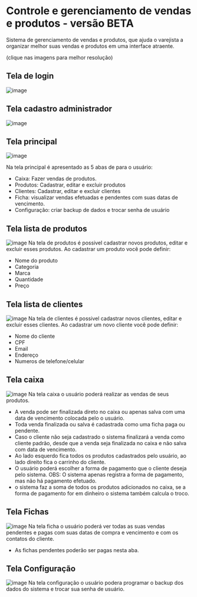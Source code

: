 # Controle e gerenciamento de vendas e produtos - versão BETA

<p>Sistema de gerenciamento de vendas e produtos, que ajuda o varejista a organizar melhor suas vendas e produtos em uma interface atraente.</p>
<p>(clique nas imagens para melhor resolução)</p>

## Tela de login
![image](https://user-images.githubusercontent.com/54003486/88189085-08a79e80-cc0f-11ea-8b8a-d14db6ececa0.png)

## Tela cadastro administrador
![image](https://user-images.githubusercontent.com/54003486/88189449-7358da00-cc0f-11ea-8b71-6ce7ad309aee.png)

## Tela principal
![image](https://user-images.githubusercontent.com/54003486/88203844-cedf9380-cc20-11ea-9974-cf32e83a9359.png)

Na tela principal é apresentado as 5 abas de para o usuário:
- Caixa: Fazer vendas de produtos.
- Produtos: Cadastrar, editar e excluir produtos
- Clientes: Cadastrar, editar e excluir clientes
- Ficha: visualizar vendas efetuadas e pendentes com suas datas de vencimento.
- Configuração: criar backup de dados e trocar senha de usuário 

## Tela lista de produtos
![image](https://user-images.githubusercontent.com/54003486/88204816-39dd9a00-cc22-11ea-9382-0753b7ead77d.png)
Na tela de produtos é possivel cadastrar novos produtos, editar e excluir esses produtos. Ao cadastrar um produto você pode definir:
- Nome do produto
- Categoria
- Marca
- Quantidade
- Preço

## Tela lista de clientes
![image](https://user-images.githubusercontent.com/54003486/88205661-81b0f100-cc23-11ea-9bdc-5556c7c33e6e.png)
Na tela de clientes é possivel cadastrar novos clientes, editar e excluir esses clientes. Ao cadastrar um novo cliente você pode definir:
- Nome do cliente
- CPF
- Email
- Endereço
- Numeros de telefone/celular

## Tela caixa
![image](https://user-images.githubusercontent.com/54003486/88207097-aa39ea80-cc25-11ea-9a19-ff17ae19f361.png)
Na tela caixa o usuário poderá realizar as vendas de seus produtos.
- A venda pode ser finalizada direto no caixa ou apenas salva com uma data de vencimento colocada pelo o usuário.
- Toda venda finalizada ou salva é cadastrada como uma ficha paga ou pendente.
- Caso o cliente não seja cadastrado o sistema finalizará a venda como cliente padrão, desde que a venda seja finalizada no caixa e não salva com data de vencimento.
- Ao lado esquerdo fica todos os produtos cadastrados pelo usuário, ao lado direito fica o carrinho do cliente.
- O usuário poderá escolher a forma de pagamento que o cliente deseja pelo sistema.
OBS: O sistema apenas registra a forma de pagamento, mas não há pagamento efetuado.
- o sistema faz a soma de todos os produtos adicionados no caixa, se a forma de pagamento for em dinheiro o sistema também calcula o troco.

## Tela Fichas
![image](https://user-images.githubusercontent.com/54003486/88406130-9bc70c80-cda6-11ea-9975-76e7cdaef828.png)
Na tela ficha o usuário poderá ver todas as suas vendas pendentes e pagas com suas datas de compra e vencimento e com os contatos do cliente.
- As fichas pendentes poderão ser pagas nesta aba.

## Tela Configuração
![image](https://user-images.githubusercontent.com/54003486/88406249-cadd7e00-cda6-11ea-8ea7-4a54f7d7b2e5.png)
Na tela configuração o usuário podera programar o backup dos dados do sistema e trocar sua senha de usuário. 












